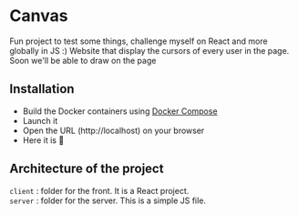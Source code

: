 # Canvas
Fun project to test some things, challenge myself on React and more globally in JS :) Website that display the cursors of every user in the page. Soon we'll be able to draw on the page

## Installation

- Build the Docker containers using [Docker Compose](https://docs.docker.com/compose/)
- Launch it
- Open the URL (http://localhost) on your browser
- Here it is :tada:

## Architecture of the project

`client` : folder for the front. It is a React project.  
`server` : folder for the server. This is a simple JS file.